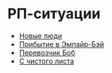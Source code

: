 # РП-ситуации

- [Новые люди](rp/1-new-people.html)
- [Прибытие в Эмпайр-Бэй](rp/2-arrival-to-empire-bay.html)
- [Перевозчик Боб](rp/3-transporter-bob.html)
- [С чистого листа](rp/4-ide-bernadette-inception.html)
